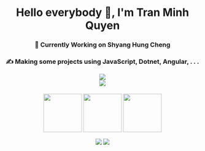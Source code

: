 
<h1 align="center">Hello everybody 👋, I'm Tran Minh Quyen</h1>
<h3 align="center">📘 Currently Working on Shyang Hung Cheng</h3>
<h3 align="center">✍️ Making some projects using JavaScript, Dotnet, Angular, . . .</h3>

<p align="center" style="margin-bottom: 20px">
	<img src="https://github-readme-stats.vercel.app/api?username=minhquyent&show_icons=true&theme=radical"></img>
  <br>
  <img src="https://github-readme-stats.vercel.app/api/top-langs/?username=minhquyent&layout=compact"></img>
</p>
<p align="center" style="margin-bottom: 10px">
	<img src="https://media3.giphy.com/media/ln7z2eWriiQAllfVcn/200w.webp" width="100" />
	<img src="https://i.giphy.com/media/eNAsjO55tPbgaor7ma/200w.webp" width="100" />
	<img src="https://media.giphy.com/media/kdFc8fubgS31b8DsVu/giphy.gif" width="100" />
</p>
<p align="center" style="margin-bottom: 20px">
	<img src="https://github-readme-stats.vercel.app/api/pin/?username=minhquyent&repo=tiktok"></img>
	<img src="https://github-readme-stats.vercel.app/api/pin/?username=minhquyent&repo=react-tutorial"></img>
</p>
